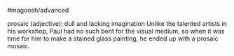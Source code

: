 #magoosh/advanced

prosaic (adjective): dull and lacking imagination 
Unlike the talented artists in his workshop, Paul had no such bent for the visual medium, so when it was 
time for him to make a stained glass painting, he ended up with a prosaic mosaic. 
